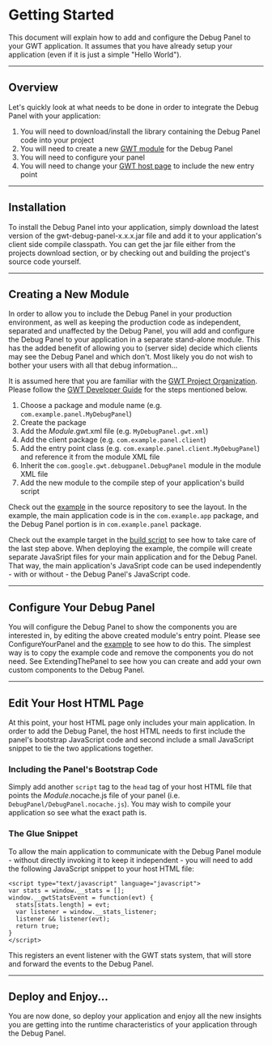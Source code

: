 

# Getting Started #

This document will explain how to add and configure the Debug Panel to your GWT application. It assumes that you have already setup your application (even if it is just a simple "Hello World").


---


## Overview ##

Let's quickly look at what needs to be done in order to integrate the Debug Panel with your application:

  1. You will need to download/install the library containing the Debug Panel code into your project
  1. You will need to create a new [GWT module](http://code.google.com/webtoolkit/doc/1.6/DevGuideOrganizingProjects.html#DevGuideModules) for the Debug Panel
  1. You will need to configure your panel
  1. You will need to change your [GWT host page](http://code.google.com/webtoolkit/doc/1.6/DevGuideOrganizingProjects.html#DevGuideHostPage) to include the new entry point


---


## Installation ##

To install the Debug Panel into your application, simply download the latest version of the gwt-debug-panel-x.x.x.jar file and add it to your application's client side compile classpath. You can get the jar file either from the projects download section, or by checking out and building the project's source code yourself.


---


## Creating a New Module ##

In order to allow you to include the Debug Panel in your production environment, as well as keeping the production code as independent, separated and unaffected by the Debug Panel, you will add and configure the Debug Panel to your application in a separate stand-alone module. This has the added benefit of allowing you to (server side) decide which clients may see the Debug Panel and which don't. Most likely you do not wish to bother your users with all that debug information...

It is assumed here that you are familiar with the [GWT Project Organization](http://code.google.com/webtoolkit/doc/1.6/DevGuideOrganizingProjects.html). Please follow the [GWT Developer Guide](http://code.google.com/webtoolkit/doc/1.6/DevGuide.html) for the steps mentioned below.

  1. Choose a package and module name (e.g. `com.example.panel.MyDebugPanel`)
  1. Create the package
  1. Add the _Module_.gwt.xml file (e.g. `MyDebugPanel.gwt.xml`)
  1. Add the client package (e.g. `com.example.panel.client`)
  1. Add the entry point class (e.g. `com.example.panel.client.MyDebugPanel`) and reference it from the module XML file
  1. Inherit the `com.google.gwt.debugpanel.DebugPanel` module in the module XML file
  1. Add the new module to the compile step of your application's build script

Check out the [example](http://code.google.com/p/gwt-debug-panel/source/browse/#svn/trunk/src/example) in the source repository to see the layout. In the example, the main application code is in the `com.example.app` package, and the Debug Panel portion is in `com.example.panel` package.

Check out the example target in the [build script](http://code.google.com/p/gwt-debug-panel/source/browse/trunk/build.xml) to see how to take care of the last step above. When deploying the example, the compile will create separate JavaSript files for your main application and for the Debug Panel. That way, the main application's JavaSript code can be used independently - with or without - the Debug Panel's JavaScript code.


---


## Configure Your Debug Panel ##

You will configure the Debug Panel to show the components you are interested in, by editing the above created module's entry point. Please see ConfigureYourPanel and the [example](http://code.google.com/p/gwt-debug-panel/source/browse/trunk/src/example/java/com/example/panel/client/MyDebugPanel.java) to see how to do this. The simplest way is to copy the example code and remove the components you do not need. See ExtendingThePanel to see how you can create and add your own custom components to the Debug Panel.


---


## Edit Your Host HTML Page ##

At this point, your host HTML page only includes your main application. In order to add the Debug Panel, the host HTML needs to first include the panel's bootstrap JavaScript code and second include a small JavaScript snippet to tie the two applications together.

### Including the Panel's Bootstrap Code ###

Simply add another `script` tag to the `head` tag of your host HTML file that points the _Module_.nocache.js file of your panel (i.e. `DebugPanel/DebugPanel.nocache.js`). You may wish to compile your application so see what the exact path is.

### The Glue Snippet ###

To allow the main application to communicate with the Debug Panel module - without directly invoking it to keep it independent - you will need to add the following JavaScript snippet to your host HTML file:
```
<script type="text/javascript" language="javascript">
var stats = window.__stats = [];
window.__gwtStatsEvent = function(evt) {
  stats[stats.length] = evt;
  var listener = window.__stats_listener;
  listener && listener(evt);
  return true;
}
</script>
```

This registers an event listener with the GWT stats system, that will store and forward the events to the Debug Panel.


---


## Deploy and Enjoy... ##

You are now done, so deploy your application and enjoy all the new insights you are getting into the runtime characteristics of your application through the Debug Panel.